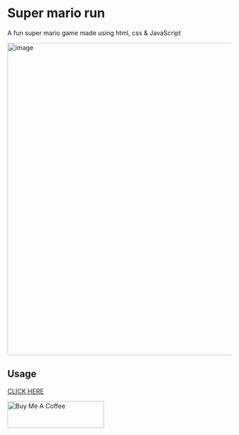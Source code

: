 # Super mario run
A fun super mario game made using html, css & JavaScript 

<img width="701" alt="image" src="https://user-images.githubusercontent.com/88031057/184356544-d9696f33-9bca-41cf-9ba4-e779c95ed592.png">

## Usage
  <a href="https://super-mario-run-by-varun-banka.netlify.app/">CLICK HERE</a>


<a href="https://www.buymeacoffee.com/bankavarunk" target="_blank"><img src="https://cdn.buymeacoffee.com/buttons/v2/default-yellow.png" alt="Buy Me A Coffee" style="height: 60px !important;width: 217px !important;" ></a>

